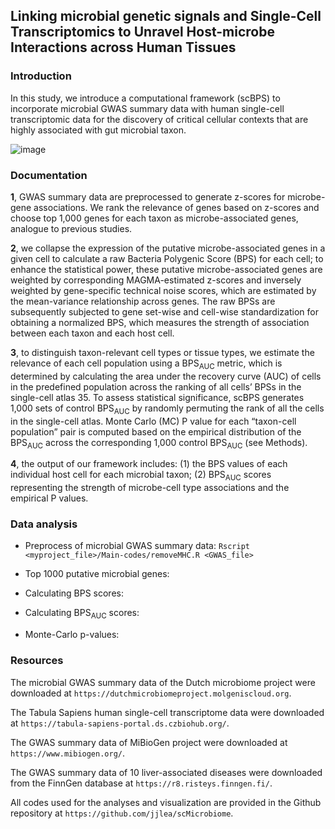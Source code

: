 ## Linking microbial genetic signals and Single-Cell Transcriptomics to Unravel Host-microbe Interactions across Human Tissues



### Introduction

In this study, we introduce a computational framework (scBPS) to incorporate microbial GWAS summary data with human single-cell transcriptomic data for the discovery of critical cellular contexts that are highly associated with gut microbial taxon. 

![image](https://github.com/jjlea/scMicrobiome/assets/73264824/77cbab3f-4ca5-445f-87c8-0d3bbedf4d9d)


### Documentation

**1**, GWAS summary data are preprocessed to generate z-scores for microbe-gene associations. We rank the relevance of genes based on z-scores and choose top 1,000 genes for each taxon as microbe-associated genes, analogue to previous studies. 

**2**, we collapse the expression of the putative microbe-associated genes in a given cell to calculate a raw Bacteria Polygenic Score (BPS) for each cell; to enhance the statistical power, these putative microbe-associated genes are weighted by corresponding MAGMA-estimated z-scores and inversely weighted by gene-specific technical noise scores, which are estimated by the mean-variance relationship across genes. The raw BPSs are subsequently subjected to gene set-wise and cell-wise standardization for obtaining a normalized BPS, which measures the strength of association between each taxon and each host cell. 

**3**, to distinguish taxon-relevant cell types or tissue types, we estimate the relevance of each cell population using a BPS<sub>AUC</sub> metric, which is determined by calculating the area under the recovery curve (AUC) of cells in the predefined population across the ranking of all cells’ BPSs in the single-cell atlas 35. To assess statistical significance, scBPS generates 1,000 sets of control BPS<sub>AUC</sub> by randomly permuting the rank of all the cells in the single-cell atlas. Monte Carlo (MC) P value for each “taxon-cell population” pair is computed based on the empirical distribution of the BPS<sub>AUC</sub> across the corresponding 1,000 control BPS<sub>AUC</sub> (see Methods). 

**4**, the output of our framework includes: (1) the BPS values of each individual host cell for each microbial taxon; (2) BPS<sub>AUC</sub> scores representing the strength of microbe-cell type associations and the empirical P values. 


### Data analysis

- Preprocess of microbial GWAS summary data:
`Rscript <myproject_file>/Main-codes/removeMHC.R <GWAS_file> `


- Top 1000 putative microbial genes:



- Calculating BPS scores:



- Calculating BPS<sub>AUC</sub> scores:



- Monte-Carlo p-values:






### Resources

The microbial GWAS summary data of the Dutch microbiome project were downloaded at `https://dutchmicrobiomeproject.molgeniscloud.org`. 

The Tabula Sapiens human single-cell transcriptome data were downloaded at `https://tabula-sapiens-portal.ds.czbiohub.org/`. 

The GWAS summary data of MiBioGen project were downloaded at `https://www.mibiogen.org/`. 

The GWAS summary data of 10 liver-associated diseases were downloaded from the FinnGen database at `https://r8.risteys.finngen.fi/`. 

All codes used for the analyses and visualization are provided in the Github repository at `https://github.com/jjlea/scMicrobiome`. 




